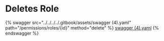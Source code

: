 # Deletes Role

{% swagger src="../../../../.gitbook/assets/swagger (4).yaml" path="/permissions/roles/{id}" method="delete" %}
[swagger (4).yaml](<../../../../.gitbook/assets/swagger (4).yaml>)
{% endswagger %}
